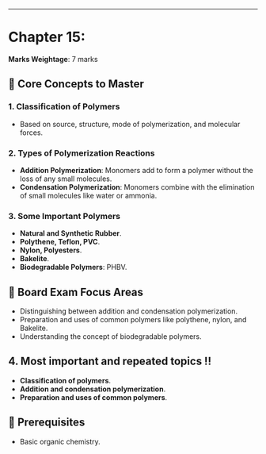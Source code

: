 
---

# Chapter 15: 
**Marks Weightage**: 7 marks

## 🎯 Core Concepts to Master

### 1. Classification of Polymers
- Based on source, structure, mode of polymerization, and molecular forces.

### 2. Types of Polymerization Reactions
- **Addition Polymerization**: Monomers add to form a polymer without the loss of any small molecules.
- **Condensation Polymerization**: Monomers combine with the elimination of small molecules like water or ammonia.

### 3. Some Important Polymers
- **Natural and Synthetic Rubber**.
- **Polythene, Teflon, PVC**.
- **Nylon, Polyesters**.
- **Bakelite**.
- **Biodegradable Polymers**: PHBV.

## 📝 Board Exam Focus Areas
- Distinguishing between addition and condensation polymerization.
- Preparation and uses of common polymers like polythene, nylon, and Bakelite.
- Understanding the concept of biodegradable polymers.

## 4. Most important and repeated topics !!
- **Classification of polymers**.
- **Addition and condensation polymerization**.
- **Preparation and uses of common polymers**.

## 🔗 Prerequisites
- Basic organic chemistry.